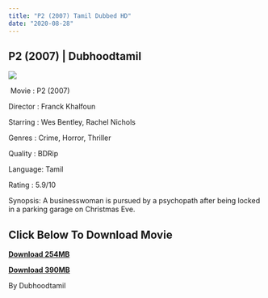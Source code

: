 ```yaml
---
title: "P2 (2007) Tamil Dubbed HD"
date: "2020-08-28"
---
```


## P2 (2007) | Dubhoodtamil

[![](https://1.bp.blogspot.com/-TGI_iWk-B3g/X0iqZITdI6I/AAAAAAAACJw/j4RlRLQPwEsQ1HTEUdaYBxdYWJbAyAFpQCNcBGAsYHQ/w410-h328/92ef32e31bde7518309c9927c01657cf.jpg)](https://1.bp.blogspot.com/-TGI_iWk-B3g/X0iqZITdI6I/AAAAAAAACJw/j4RlRLQPwEsQ1HTEUdaYBxdYWJbAyAFpQCNcBGAsYHQ/s1280/92ef32e31bde7518309c9927c01657cf.jpg)

 Movie : P2 (2007)

Director : Franck Khalfoun

Starring : Wes Bentley, Rachel Nichols

Genres : Crime, Horror, Thriller

Quality : BDRip

Language: Tamil

Rating : 5.9/10

Synopsis: A businesswoman is pursued by a psychopath after being locked in a parking garage on Christmas Eve.

## **Click Below To Download Movie**

**[Download 254MB](https://oncehelp.com/p2-1)**

**[Download 390MB](https://oncehelp.com/p2-2)**

By Dubhoodtamil
